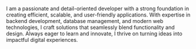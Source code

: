 I am a passionate and detail-oriented developer with a strong foundation in creating efficient, scalable, and user-friendly applications. With expertise in backend development, database management, and modern web technologies, I craft solutions that seamlessly blend functionality and design. Always eager to learn and innovate, I thrive on turning ideas into impactful digital experiences.